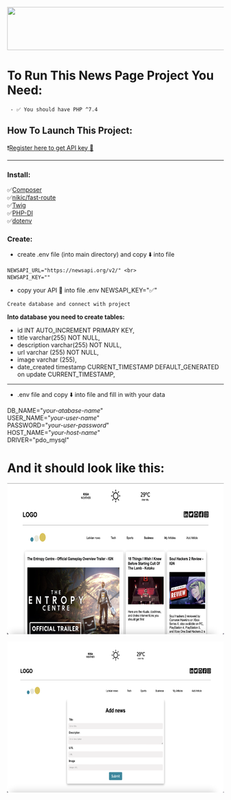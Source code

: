 <p align="center">
  <img width="700" height="100" src="https://github.com/LianaDace/news-page/blob/main/📰_News_Page_Project_.png">
</p>

 # To Run This News Page Project You Need:
 
````
 - ✅ You should have PHP ^7.4
 ````
 
  ## How To Launch This Project: 
 
❗️[Register here to get API key 🔑](https://newsapi.org)

---

### Install:

✅[Composer](https://getcomposer.org) <br>
✅[nikic/fast-route](https://packagist.org/packages/nikic/fast-route) <br>
✅[Twig](https://packagist.org/packages/twig/twig) <br>
✅[PHP-DI](https://php-di.org) <br>
✅[dotenv](https://www.npmjs.com/package/dotenv)



### Create:

- create .env file (into main directory) and copy ⬇️ into file
````
NEWSAPI_URL="https://newsapi.org/v2/" <br>
NEWSAPI_KEY=""
````

- copy your API 🔑 into file .env NEWSAPI_KEY="✅"
````
Create database and connect with project 
````
**Into database you need to create tables:**

- id INT AUTO_INCREMENT PRIMARY KEY,
- title varchar(255) NOT NULL,
- description varchar(255) NOT NULL,
- url varchar (255) NOT NULL,
- image varchar (255),
- date_created timestamp CURRENT_TIMESTAMP DEFAULT_GENERATED on update CURRENT_TIMESTAMP,

---

- .env file and copy ⬇️ into file and fill in with your data


DB_NAME="_your-atabase-name_" <br>
USER_NAME="_your-user-name_"<br>
PASSWORD="_your-user-password_"<br>
HOST_NAME="_your-host-name_"<br>
DRIVER="pdo_mysql"<br>


# And it should look like this:

<p align="center">
  <img width="700" height="350" src="https://github.com/LianaDace/news-page/blob/main/Screenshot%202022-08-18%20at%2020.24.50.png">
</p>
<p align="center">
  <img width="700" height="350" src="https://github.com/LianaDace/news-page/blob/main/Screenshot%202022-08-18%20at%2020.25.14.png">
</p>
 
 
 
